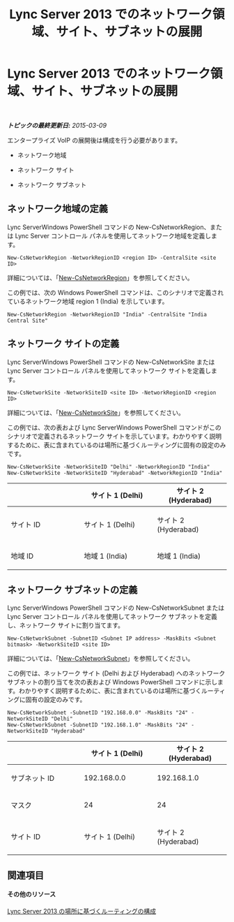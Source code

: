 ﻿---
title: Lync Server 2013 でのネットワーク領域、サイト、サブネットの展開
TOCTitle: Lync Server 2013 でのネットワーク領域、サイト、サブネットの展開
ms:assetid: c4b75601-3538-4d07-8d23-1ad90459ae48
ms:mtpsurl: https://technet.microsoft.com/ja-jp/library/JJ994067(v=OCS.15)
ms:contentKeyID: 52056701
ms.date: 05/19/2016
mtps_version: v=OCS.15
ms.translationtype: HT
---

# Lync Server 2013 でのネットワーク領域、サイト、サブネットの展開

 

_**トピックの最終更新日:** 2015-03-09_

エンタープライズ VoIP の展開後は構成を行う必要があります。

  - ネットワーク地域

  - ネットワーク サイト

  - ネットワーク サブネット

## ネットワーク地域の定義

Lync ServerWindows PowerShell コマンドの New-CsNetworkRegion、または Lync Server コントロール パネルを使用してネットワーク地域を定義します。

    New-CsNetworkRegion -NetworkRegionID <region ID> -CentralSite <site ID>

詳細については、「[New-CsNetworkRegion](new-csnetworkregion.md)」を参照してください。

この例では、次の Windows PowerShell コマンドは、このシナリオで定義されているネットワーク地域 region 1 (India) を示しています。

    New-CsNetworkRegion -NetworkRegionID "India" -CentralSite "India Central Site"


## ネットワーク サイトの定義

Lync ServerWindows PowerShell コマンドの New-CsNetworkSite または Lync Server コントロール パネルを使用してネットワーク サイトを定義します。

    New-CsNetworkSite -NetworkSiteID <site ID> -NetworkRegionID <region ID>

詳細については、「[New-CsNetworkSite](new-csnetworksite.md)」を参照してください。

この例では、次の表および Lync ServerWindows PowerShell コマンドがこのシナリオで定義されるネットワーク サイトを示しています。わかりやすく説明するために、表に含まれているのは場所に基づくルーティングに固有の設定のみです。

    New-CsNetworkSite -NetworkSiteID "Delhi" -NetworkRegionID "India"
    New-CsNetworkSite -NetworkSiteID "Hyderabad" -NetworkRegionID "India"


<table>
<colgroup>
<col style="width: 33%" />
<col style="width: 33%" />
<col style="width: 33%" />
</colgroup>
<thead>
<tr class="header">
<th></th>
<th>サイト 1 (Delhi)</th>
<th>サイト 2 (Hyderabad)</th>
</tr>
</thead>
<tbody>
<tr class="odd">
<td><p>サイト ID</p></td>
<td><p>サイト 1 (Delhi)</p></td>
<td><p>サイト 2 (Hyderabad)</p></td>
</tr>
<tr class="even">
<td><p>地域 ID</p></td>
<td><p>地域 1 (India)</p></td>
<td><p>地域 1 (India)</p></td>
</tr>
</tbody>
</table>



## ネットワーク サブネットの定義

Lync ServerWindows PowerShell コマンドの New-CsNetworkSubnet または Lync Server コントロール パネルを使用してネットワーク サブネットを定義し、ネットワーク サイトに割り当てます。

    New-CsNetworkSubnet -SubnetID <Subnet IP address> -MaskBits <Subnet bitmask> -NetworkSiteID <site ID>

詳細については、「[New-CsNetworkSubnet](new-csnetworksubnet.md)」を参照してください。

この例では、ネットワーク サイト (Delhi および Hyderabad) へのネットワーク サブネットの割り当てを次の表および Windows PowerShell コマンドに示します。わかりやすく説明するために、表に含まれているのは場所に基づくルーティングに固有の設定のみです。

    New-CsNetworkSubnet -SubnetID "192.168.0.0" -MaskBits "24" -NetworkSiteID "Delhi"
    New-CsNetworkSubnet -SubnetID "192.168.1.0" -MaskBits "24" -NetworkSiteID "Hyderabad"


<table>
<colgroup>
<col style="width: 33%" />
<col style="width: 33%" />
<col style="width: 33%" />
</colgroup>
<thead>
<tr class="header">
<th></th>
<th>サイト 1 (Delhi)</th>
<th>サイト 2 (Hyderabad)</th>
</tr>
</thead>
<tbody>
<tr class="odd">
<td><p>サブネット ID</p></td>
<td><p>192.168.0.0</p></td>
<td><p>192.168.1.0</p></td>
</tr>
<tr class="even">
<td><p>マスク</p></td>
<td><p>24</p></td>
<td><p>24</p></td>
</tr>
<tr class="odd">
<td><p>サイト ID</p></td>
<td><p>サイト 1 (Delhi)</p></td>
<td><p>サイト 2 (Hyderabad)</p></td>
</tr>
</tbody>
</table>



## 関連項目

#### その他のリソース

[Lync Server 2013 の場所に基づくルーティングの構成](lync-server-2013-configuring-location-based-routing.md)

